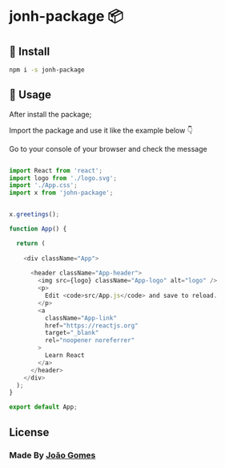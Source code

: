# jonh-package 📦

## 🎯 Install 

```bash
npm i -s jonh-package
```

## 🧬 Usage 
After install the package;

Import the package and use it like the example below 👇

Go to your console of your browser and check the message

```javascript

import React from 'react';
import logo from './logo.svg';
import './App.css';
import x from 'john-package';


x.greetings();

function App() {

  return (
   
    <div className="App">
     
      <header className="App-header">
        <img src={logo} className="App-logo" alt="logo" />
        <p>
          Edit <code>src/App.js</code> and save to reload.
        </p>
        <a
          className="App-link"
          href="https://reactjs.org"
          target="_blank"
          rel="noopener noreferrer"
        >
          Learn React
        </a>
      </header>
    </div>
  );
}

export default App;

```

## License

### Made By [João Gomes](https://joaosilgo.github.io/joaogomes/)

#### 